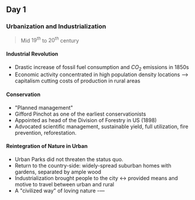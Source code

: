 ## Day 1
### Urbanization and Industrialization
> Mid ${} 19^{th}$ to $20^{th}$ century
#### Industrial Revolution
- Drastic increase of fossil fuel consumption and $CO_2$ emissions in 1850s
- Economic activity concentrated in high population density locations --> capitalism cutting costs of production in rural areas

#### Conservation
- "Planned management"
- Gifford Pinchot as one of the earliest conservationists
- Appointed as head of the Division of Forestry in US (1898)
- Advocated scientific management, sustainable yield, full utilization, fire prevention, reforestation.

#### Reintegration of Nature in Urban
- Urban Parks did not threaten the status quo.
- Return to the country-side: widely-spread suburban homes with gardens, separated by ample wood
- Industrialization brought people to the city <-> provided means and motive to travel between urban and rural
- A "civilized way" of loving nature
-—
